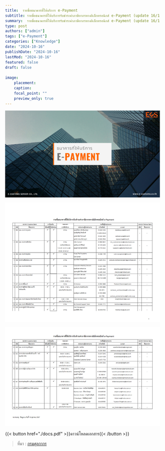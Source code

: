 ```yaml
---
title:  รายชื่อธนาคารที่ให้บริการ e-Payment
subtitle: รายชื่อธนาคารที่ให้บริการรับชําระค่าภาษีอากรทางอิเล็กทรอนิกส์ e-Payment (update 16/10/2567)
summary:  รายชื่อธนาคารที่ให้บริการรับชําระค่าภาษีอากรทางอิเล็กทรอนิกส์ e-Payment (update 16/10/2567)
type: post
authors: ["admin"]
tags: ["e-Payment"]
categories: ["Knowledge"]
date: "2024-10-16"
publishDate: "2024-10-16"
lastMod: "2024-10-16"
featured: false
draft: false

image:
    placement:
    caption: 
    focal_point: ""
    preview_only: true
---
```


![](featured.png)

![](img-01.png)

![](img-02.png)




{{< button href="./docs.pdf" >}}ดาวน์โหลดเอกสาร{{< /button >}}  



> ที่มา : [กรมศุลกากร](https://www.customs.go.th/data_files/9c88fac41088bd3afaee9f7c171d4eec.pdf)
